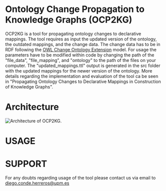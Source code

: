 # Ontology Change Propagation to Knowledge Graphs (OCP2KG)
OCP2KG is a tool for propagating ontology changes to declarative mappings. The tool requires as input the updated version of the ontology, the outdated mappings, and the change data. The change data has to be in RDF following the [OWL Change Ontology Extension](https://github.com/DiegoCondeHerreros/OWLChangeExtension) model. For usage the parameters have to be modified within code by changing the path of the "file_data", "file_mapping", and "ontology" to the path of the files on your computer. The "updated_mappings.ttl" output is generated in the src folder with the updated mappings for the newer version of the ontology. More details regarding the implementation and evaluation of the tool ca be seen in "Propagating Ontology Changes to Declarative
Mappings in Construction of Knowledge Graphs". 

# Architecture
![Architecture of OCP2KG](C:\Users\diego\Downloads\arqui.jepg).

# USAGE


# SUPPORT
For any doubts regarding usage of the tool please contact us via email to diego.conde.herreros@upm.es
